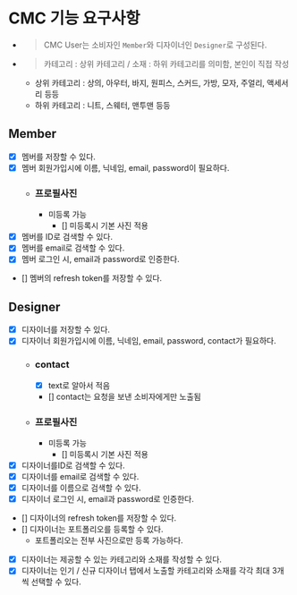 # CMC 기능 요구사항

- > CMC User는 소비자인 `Member`와 디자이너인 `Designer`로 구성된다.
- > 카테고리 : 상위 카테고리 / 소재 : 하위 카테고리를 의미함, 본인이 직접 작성
  - 상위 카테고리 : 상의, 아우터, 바지, 원피스, 스커드, 가방, 모자, 주얼리, 액세서리 등등
  - 하위 카테고리 : 니트, 스웨터, 맨투맨 등등
## Member
- [x] 멤버를 저장할 수 있다.
- [x] 멤버 회원가입시에 이름, 닉네임, email, password이 필요하다.
  - ### 프로필사진
    - 미등록 가능
      - [] 미등록시 기본 사진 적용
- [x] 멤버를 ID로 검색할 수 있다.
- [x] 멤버를 email로 검색할 수 있다.
- [x] 멤버 로그인 시, email과 password로 인증한다.
- [] 멤버의 refresh token를 저장할 수 있다.

## Designer
- [x] 디자이너를 저장할 수 있다.
- [x] 디자이너 회원가입시에 이름, 닉네임, email, password, contact가 필요하다.
  - ### contact
    - [x] text로 알아서 적음
    - [] contact는 요청을 보낸 소비자에게만 노출됨
  - ### 프로필사진
    - 미등록 가능
      - [] 미등록시 기본 사진 적용
- [x] 디자이너를ID로 검색할 수 있다.
- [x] 디자이너를 email로 검색할 수 있다.
- [x] 디자이너를 이름으로 검색할 수 있다.
- [x] 디자이너 로그인 시, email과 password로 인증한다.
- [] 디자이너의 refresh token를 저장할 수 있다.
- [] 디자이너는 포트폴리오를 등록할 수 있다.
  - 포트폴리오는 전부 사진으로만 등록 가능하다.
- [x] 디자이너는 제공할 수 있는 카테고리와 소재를 작성할 수 있다.
- [x] 디자이너는 인기 / 신규 디자이너 탭에서 노출할 카테고리와 소재를 각각 최대 3개씩 선택할 수 있다.